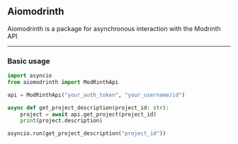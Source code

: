 ## Aiomodrinth

Aiomodrinth is a package for asynchronous interaction with the Modrinth API

----

### Basic usage

```python
import asyncio
from aiomodrinth import ModRinthApi

api = ModRinthApi("your_auth_token", "your_username/id")

async def get_project_description(project_id: str):
    project = await api.get_project(project_id)
    print(project.description)

asyncio.run(get_project_description("project_id"))
```
